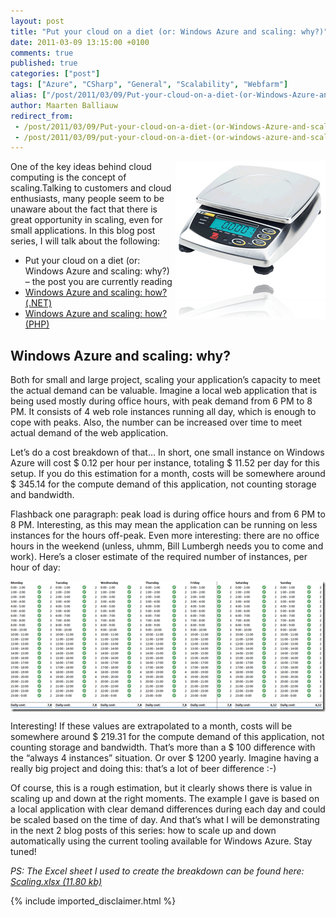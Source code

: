 ```yaml
---
layout: post
title: "Put your cloud on a diet (or: Windows Azure and scaling: why?)"
date: 2011-03-09 13:15:00 +0100
comments: true
published: true
categories: ["post"]
tags: ["Azure", "CSharp", "General", "Scalability", "Webfarm"]
alias: ["/post/2011/03/09/Put-your-cloud-on-a-diet-(or-Windows-Azure-and-scaling-why).aspx", "/post/2011/03/09/put-your-cloud-on-a-diet-(or-windows-azure-and-scaling-why).aspx"]
author: Maarten Balliauw
redirect_from:
 - /post/2011/03/09/Put-your-cloud-on-a-diet-(or-Windows-Azure-and-scaling-why).aspx
 - /post/2011/03/09/put-your-cloud-on-a-diet-(or-windows-azure-and-scaling-why).aspx
---
```

<p><a href="/images/image_106.png"><img style="background-image: none; border-right-width: 0px; margin: 0px 0px 5px 5px; padding-left: 0px; padding-right: 0px; display: inline; float: right; border-top-width: 0px; border-bottom-width: 0px; border-left-width: 0px; padding-top: 0px" title="Windows Azure scaling" src="/images/image_thumb_76.png" border="0" alt="Windows Azure scaling" width="240" height="252" align="right" /></a>One of the key ideas behind cloud computing is the concept of scaling.Talking to customers and cloud enthusiasts, many people seem to be unaware about the fact that there is great opportunity in scaling, even for small applications. In this blog post series, I will talk about the following:</p>
<ul>
<li>Put your cloud on a diet (or: Windows Azure and scaling: why?) &ndash; the post you are currently reading </li>
<li><a href="/post/2011/03/21/Windows-Azure-and-scaling-how-(NET).aspx">Windows Azure and scaling: how? (.NET)</a> </li>
<li><a href="/post/2011/03/24/Windows-Azure-and-scaling-how-(PHP).aspx">Windows Azure and scaling: how? (PHP)</a> </li>
</ul>
<h2>Windows Azure and scaling: why?</h2>
<p>Both for small and large project, scaling your application&rsquo;s capacity to meet the actual demand can be valuable. Imagine a local web application that is being used mostly during office hours, with peak demand from 6 PM to 8 PM. It consists of 4 web role instances running all day, which is enough to cope with peaks. Also, the number can be increased over time to meet actual demand of the web application.</p>
<p>Let&rsquo;s do a cost breakdown of that&hellip; In short, one small instance on Windows Azure will cost $ 0.12 per hour per instance, totaling $ 11.52 per day for this setup. If you do this estimation for a month, costs will be somewhere around $ 345.14 for the compute demand of this application, not counting storage and bandwidth.</p>
<p>Flashback one paragraph: peak load is during office hours and from 6 PM to 8 PM. Interesting, as this may mean the application can be running on less instances for the hours off-peak. Even more interesting: there are no office hours in the weekend (unless, uhmm, Bill Lumbergh needs you to come and work). Here&rsquo;s a closer estimate of the required number of instances, per hour of day:</p>
<p><a href="/images/image_107.png"><img style="background-image: none; border-right-width: 0px; margin: 5px auto; padding-left: 0px; padding-right: 0px; display: block; float: none; border-top-width: 0px; border-bottom-width: 0px; border-left-width: 0px; padding-top: 0px" title="Windows Azure cost breakdown" src="/images/image_thumb_77.png" border="0" alt="Windows Azure cost breakdown" width="504" height="209" /></a></p>
<p>Interesting! If these values are extrapolated to a month, costs will be somewhere around $ 219.31 for the compute demand of this application, not counting storage and bandwidth. That&rsquo;s more than a $ 100 difference with the &ldquo;always 4 instances&rdquo; situation. Or over $ 1200 yearly. Imagine having a really big project and doing this: that&rsquo;s a lot of beer difference :-)</p>
<p>Of course, this is a rough estimation, but it clearly shows there is value in scaling up and down at the right moments. The example I gave is based on a local application with clear demand differences during each day and could be scaled based on the time of day. And that&rsquo;s what I will be demonstrating in the next 2 blog posts of this series: how to scale up and down automatically using the current tooling available for Windows Azure. Stay tuned!</p>
<p><em>PS: The Excel sheet I used to create the breakdown can be found here: </em><a href="/files/2011/3/Scaling.xlsx"><em>Scaling.xlsx (11.80 kb)</em></a></p>

{% include imported_disclaimer.html %}

